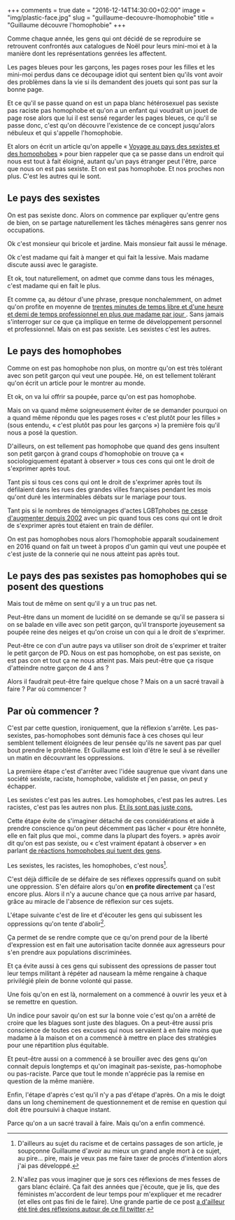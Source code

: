 +++
comments = true
date = "2016-12-14T14:30:00+02:00"
image = "img/plastic-face.jpg"
slug = "guillaume-decouvre-lhomophobie"
title = "Guillaume découvre l'homophobie"
+++

Comme chaque année, les gens qui ont décidé de se reproduire se retrouvent confrontés aux catalogues de Noël pour leurs mini-moi et à la manière dont les représentations genrées les affectent.

Les pages bleues pour les garçons, les pages roses pour les filles et les mini-moi perdus dans ce découpage idiot qui sentent bien qu'ils vont avoir des problèmes dans la vie si ils demandent des jouets qui sont pas sur la bonne page.

Et ce qu'il se passe quand on est un papa blanc hétérosexuel pas sexiste pas raciste pas homophobe et qu'on a un enfant qui voudrait un jouet de page rose alors que lui il est sensé regarder les pages bleues, ce qu'il se passe donc, c'est qu'on découvre l'existence de ce concept jusqu'alors nébuleux et qui s'appelle l'homophobie.

Et alors on écrit un article qu'on appelle « [Voyage au pays des sexistes et des homophobes][3] » pour bien rappeler que ça se passe dans un endroit qui nous est tout à fait éloigné, autant qu'un pays étranger peut l'être, parce que nous on est pas sexiste. Et on est pas homophobe. Et nos proches non plus. C'est les autres qui le sont.

## Le pays des sexistes

On est pas sexiste donc. Alors on commence par expliquer qu'entre gens de bien, on se partage naturellement les tâches ménagères sans genrer nos occupations.

Ok c'est monsieur qui bricole et jardine. Mais monsieur fait aussi le ménage.

Ok c'est madame qui fait à manger et qui fait la lessive. Mais madame discute aussi avec le garagiste.

Et ok, tout naturellement, on admet que comme dans tous les ménages, c'est madame qui en fait le plus.

Et comme ça, au détour d'une phrase, presque nonchalemment, on admet qu'on profite en moyenne de [trentes minutes de temps libre et d'une heure et demi de temps professionnel en plus que madame par jour ][4]. Sans jamais s'interroger sur ce que ça implique en terme de développement personnel et professionnel. Mais on est pas sexiste. Les sexistes c'est les autres.

## Le pays des homophobes

Comme on est pas homophobe non plus, on montre qu'on est très tolérant avec son petit garçon qui veut une poupée. Hé, on est tellement tolérant qu'on écrit un article pour le montrer au monde.

Et ok, on va lui offrir sa poupée, parce qu'on est pas homophobe.

Mais on va quand même soigneusement éviter de se demander pourquoi on a quand même répondu que les pages roses « c'est plutôt pour les filles » (sous entendu, « c'est plutôt pas pour les garçons ») la première fois qu'il nous a posé la question.

D'ailleurs, on est tellement pas homophobe que quand des gens insultent son petit garçon à grand coups d'homophobie on trouve ça « sociologiquement épatant à observer » tous ces cons qui ont le droit de s'exprimer après tout.

Tant pis si tous ces cons qui ont le droit de s'exprimer après tout ils  défilaient dans les rues des grandes villes françaises pendant les mois qu'ont duré les interminables débats sur le mariage pour tous.

Tant pis si le nombres de témoignages d'actes LGBTphobes [ne cesse d'augmenter depuis 2002][5] avec un pic quand tous ces cons qui ont le droit de s'exprimer après tout étaient en train de défiler.

On est pas homophobes nous alors l'homophobie apparaît soudainement en 2016 quand on fait un tweet à propos d'un gamin qui veut une poupée et c'est juste de la connerie qui ne nous atteint pas après tout.

## Le pays des pas sexistes pas homophobes qui se posent des questions

Mais tout de même on sent qu'il y a un truc pas net.

Peut-être dans un moment de lucidité on se demande se qu'il se passera si on se balade en ville avec son petit garçon, qu'il transporte joyeusement sa poupée reine des neiges et qu'on croise un con qui a le droit de s'exprimer.

Peut-être ce con d'un autre pays va utiliser son droit de s'exprimer et traiter le petit garçon de PD. Nous on est pas homophobe, on est pas sexiste, on est pas con et tout ça ne nous atteint pas. Mais peut-être que ça risque d'atteindre notre garçon de 4 ans ?

Alors il faudrait peut-être faire quelque chose ? Mais on a un sacré travail à faire ? Par où commencer ?

## Par où commencer ?

C'est par cette question, ironiquement, que la réflexion s'arrête. Les pas-sexistes, pas-homophobes sont démunis face à ces choses qui leur semblent tellement éloignées de leur pensée qu'ils ne savent pas par quel bout prendre le problème. Et Guillaume est loin d'être le seul à se réveiller un matin en découvrant les oppressions.

La première étape c'est d'arrêter avec l'idée saugrenue que vivant dans une société sexiste, raciste, homophobe, validiste et j'en passe, on peut y échapper.

Les sexistes c'est pas les autres. Les homophobes, c'est pas les autres. Les racistes, c'est pas les autres non plus. [Et ils sont pas juste cons.][6]

Cette étape évite de s'imaginer détaché de ces considérations et aide à prendre conscience qu'on peut décemment pas lâcher « pour être honnête, elle en fait plus que moi., comme dans la plupart des foyers. » après avoir dit qu'on est pas sexiste, ou « c’est vraiment épatant à observer » en parlant [de réactions homophobes qui tuent des gens][7].

Les sexistes, les racistes, les homophobes, c'est nous[^1].

C'est déjà difficile de se défaire de ses réflexes oppressifs quand on subit une oppression. S'en défaire alors qu'on **en profite directement** ça l'est encore plus. Alors il n'y a aucune chance que ça nous arrive par hasard, grâce au miracle de l'absence de réflexion sur ces sujets.

L'étape suivante c'est de lire et d'écouter les gens qui subissent les oppressions qu'on tente d'abolir[^2].

Ça permet de se rendre compte que ce qu'on prend pour de la liberté d'expression est en fait une autorisation tacite donnée aux agresseurs pour s'en prendre aux populations discriminées.

Et ça évite aussi à ces gens qui subissent des opressions de passer tout leur temps militant à répéter ad nauseam la même rengaine à chaque privilégié plein de bonne volonté qui passe.

Une fois qu'on en est là, normalement on a commencé à ouvrir les yeux et à se remettre en question.

Un indice pour savoir qu'on est sur la bonne voie c'est qu'on a arrêté de croire que les blagues sont juste des blagues. On a peut-être aussi pris conscience de toutes ces excuses qui nous servaient à en faire moins que madame à la maison et on a commencé à mettre en place des stratégies pour une répartition plus équitable.

Et peut-être aussi on a commencé à se brouiller avec des gens qu'on connait depuis longtemps et qu'on imaginait pas-sexiste, pas-homophobe ou pas-raciste. Parce que tout le monde n'apprécie pas la remise en question de la même manière.

Enfin, l'étape d'après c'est qu'il n'y a pas d'étape d'après. On a mis le doigt dans un long cheminement de questionnement et de remise en question qui doit être poursuivi à chaque instant.

Parce qu'on a un sacré travail à faire. Mais qu'on a enfin commencé.

[3]: https://medium.com/@gchampeau/voyage-au-pays-des-sexistes-et-homophobes-3706575ea544
[4]: http://www.inegalites.fr/spip.php?article245
[5]: https://www.sos-homophobie.org/rapport-annuel-2015
[6]: https://medium.com/@mcpaccard/le-problème-ici-cest-que-c-est-trop-simple-de-grouper-ces-gens-dans-les-cons-66634585ab4
[7]: https://www.sos-homophobie.org/article/le-suicide-une-consequence-averee-de-l%E2%80%99homophobie-et-de-la-transphobie

[^1]: D'ailleurs au sujet du racisme et de certains passages de son article, je soupçonne Guillaume d'avoir au mieux un grand angle mort à ce sujet, au pire… pire, mais je veux pas me faire taxer de procès d'intention alors j'ai pas développé.

[^2]: N'allez pas vous imaginer que je sors ces réflexions de mes fesses de gars blanc éclairé. Ça fait des années que j'écoute, que je lis, que des féministes m'accordent de leur temps pour m'expliquer et me recadrer (et elles ont pas fini de le faire). Une grande partie de ce post [a d'ailleur été tiré des réflexions autour de ce fil twitter](https://twitter.com/valerieCG/status/809001185910882304).
